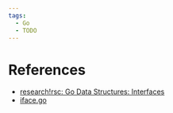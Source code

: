 ```yaml
---
tags:
  - Go
  - TODO
---
```


# References

- [research!rsc: Go Data Structures: Interfaces](https://research.swtch.com/interfaces)
- [iface.go](https://github.com/golang/go/blob/master/src/runtime/iface.go)
